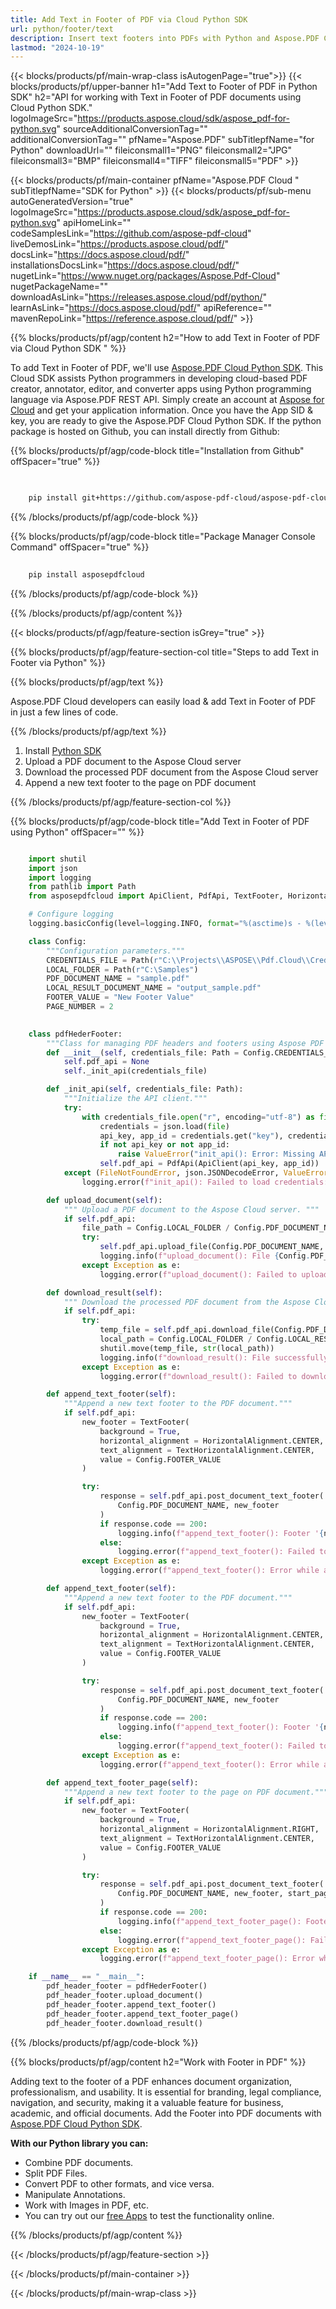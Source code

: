 ```yaml
---
title: Add Text in Footer of PDF via Cloud Python SDK 
url: python/footer/text
description: Insert text footers into PDFs with Python and Aspose.PDF Cloud SDK. Customize footers dynamically.
lastmod: "2024-10-19"
---
```


{{< blocks/products/pf/main-wrap-class isAutogenPage="true">}}
{{< blocks/products/pf/upper-banner h1="Add Text to Footer of PDF in Python SDK" h2="API for working with Text in Footer of PDF documents using Cloud Python SDK." logoImageSrc="https://products.aspose.cloud/sdk/aspose_pdf-for-python.svg" sourceAdditionalConversionTag="" additionalConversionTag="" pfName="Aspose.PDF" subTitlepfName="for Python" downloadUrl="" fileiconsmall1="PNG" fileiconsmall2="JPG" fileiconsmall3="BMP" fileiconsmall4="TIFF" fileiconsmall5="PDF" >}}

{{< blocks/products/pf/main-container pfName="Aspose.PDF Cloud " subTitlepfName="SDK for Python" >}}
{{< blocks/products/pf/sub-menu autoGeneratedVersion="true" logoImageSrc="https://products.aspose.cloud/sdk/aspose_pdf-for-python.svg" apiHomeLink="" codeSamplesLink="https://github.com/aspose-pdf-cloud" liveDemosLink="https://products.aspose.cloud/pdf/" docsLink="https://docs.aspose.cloud/pdf/" installationsDocsLink="https://docs.aspose.cloud/pdf/" nugetLink="https://www.nuget.org/packages/Aspose.Pdf-Cloud" nugetPackageName="" downloadAsLink="https://releases.aspose.cloud/pdf/python/" learnAsLink="https://docs.aspose.cloud/pdf/" apiReference="" mavenRepoLink="https://reference.aspose.cloud/pdf/" >}}

{{% blocks/products/pf/agp/content h2="How to add Text in Footer of PDF via Cloud Python SDK " %}}

To add Text in Footer of PDF, we'll use
[Aspose.PDF Cloud Python SDK](https://products.aspose.cloud/pdf/python/). This Cloud SDK assists Python programmers in developing cloud-based PDF creator, annotator, editor, and converter apps using Python programming language via Aspose.PDF REST API. Simply create an account at [Aspose for Cloud](https://dashboard.aspose.cloud/#/apps) and get your application information. Once you have the App SID & key, you are ready to give the Aspose.PDF Cloud Python SDK. If the python package is hosted on Github, you can install directly from Github:

{{% blocks/products/pf/agp/code-block title="Installation from Github" offSpacer="true" %}}

```bash

     
    pip install git+https://github.com/aspose-pdf-cloud/aspose-pdf-cloud-python.git


```

{{% /blocks/products/pf/agp/code-block %}}

{{% blocks/products/pf/agp/code-block title="Package Manager Console Command" offSpacer="true" %}}

```bash
     
    pip install asposepdfcloud

```

{{% /blocks/products/pf/agp/code-block %}}

{{% /blocks/products/pf/agp/content %}}

{{< blocks/products/pf/agp/feature-section isGrey="true" >}}

{{% blocks/products/pf/agp/feature-section-col title="Steps to add Text in Footer via Python" %}}

{{% blocks/products/pf/agp/text %}}

Aspose.PDF Cloud developers can easily load & add Text in Footer of PDF in just a few lines of code.

{{% /blocks/products/pf/agp/text %}}

1. Install [Python SDK](https://pypi.org/project/asposepdfcloud/)
1. Upload a PDF document to the Aspose Cloud server
1. Download the processed PDF document from the Aspose Cloud server
1. Append a new text footer to the page on PDF document

{{% /blocks/products/pf/agp/feature-section-col %}}

{{% blocks/products/pf/agp/code-block title="Add Text in Footer of PDF using Python" offSpacer="" %}}

```python

    import shutil
    import json
    import logging
    from pathlib import Path
    from asposepdfcloud import ApiClient, PdfApi, TextFooter, HorizontalAlignment, TextHorizontalAlignment

    # Configure logging
    logging.basicConfig(level=logging.INFO, format="%(asctime)s - %(levelname)s - %(message)s")

    class Config:
        """Configuration parameters."""
        CREDENTIALS_FILE = Path(r"C:\\Projects\\ASPOSE\\Pdf.Cloud\\Credentials\\credentials.json")
        LOCAL_FOLDER = Path(r"C:\Samples")
        PDF_DOCUMENT_NAME = "sample.pdf"
        LOCAL_RESULT_DOCUMENT_NAME = "output_sample.pdf"
        FOOTER_VALUE = "New Footer Value"
        PAGE_NUMBER = 2
        

    class pdfHederFooter:
        """Class for managing PDF headers and footers using Aspose PDF Cloud API."""
        def __init__(self, credentials_file: Path = Config.CREDENTIALS_FILE):
            self.pdf_api = None
            self._init_api(credentials_file)

        def _init_api(self, credentials_file: Path):
            """Initialize the API client."""
            try:
                with credentials_file.open("r", encoding="utf-8") as file:
                    credentials = json.load(file)
                    api_key, app_id = credentials.get("key"), credentials.get("id")
                    if not api_key or not app_id:
                        raise ValueError("init_api(): Error: Missing API keys in the credentials file.")
                    self.pdf_api = PdfApi(ApiClient(api_key, app_id))
            except (FileNotFoundError, json.JSONDecodeError, ValueError) as e:
                logging.error(f"init_api(): Failed to load credentials: {e}")

        def upload_document(self):
            """ Upload a PDF document to the Aspose Cloud server. """
            if self.pdf_api:
                file_path = Config.LOCAL_FOLDER / Config.PDF_DOCUMENT_NAME
                try:
                    self.pdf_api.upload_file(Config.PDF_DOCUMENT_NAME, str(file_path))
                    logging.info(f"upload_document(): File {Config.PDF_DOCUMENT_NAME} uploaded successfully.")
                except Exception as e:
                    logging.error(f"upload_document(): Failed to upload file: {e}")

        def download_result(self):
            """ Download the processed PDF document from the Aspose Cloud server. """
            if self.pdf_api:
                try:
                    temp_file = self.pdf_api.download_file(Config.PDF_DOCUMENT_NAME)
                    local_path = Config.LOCAL_FOLDER / Config.LOCAL_RESULT_DOCUMENT_NAME
                    shutil.move(temp_file, str(local_path))
                    logging.info(f"download_result(): File successfully downloaded: {local_path}")
                except Exception as e:
                    logging.error(f"download_result(): Failed to download file: {e}")

        def append_text_footer(self):
            """Append a new text footer to the PDF document."""
            if self.pdf_api:
                new_footer = TextFooter(
                    background = True,
                    horizontal_alignment = HorizontalAlignment.CENTER,
                    text_alignment = TextHorizontalAlignment.CENTER,
                    value = Config.FOOTER_VALUE
                )

                try:
                    response = self.pdf_api.post_document_text_footer(
                        Config.PDF_DOCUMENT_NAME, new_footer
                    )
                    if response.code == 200:
                        logging.info(f"append_text_footer(): Footer '{new_footer.value}' added to the document '{Config.PDF_DOCUMENT_NAME}'.")
                    else:
                        logging.error(f"append_text_footer(): Failed to add footer '{new_footer.value}' to the document '{Config.PDF_DOCUMENT_NAME}'. Response code: {response.code}")
                except Exception as e:
                    logging.error(f"append_text_footer(): Error while adding footer: {e}")

        def append_text_footer(self):
            """Append a new text footer to the PDF document."""
            if self.pdf_api:
                new_footer = TextFooter(
                    background = True,
                    horizontal_alignment = HorizontalAlignment.CENTER,
                    text_alignment = TextHorizontalAlignment.CENTER,
                    value = Config.FOOTER_VALUE
                )

                try:
                    response = self.pdf_api.post_document_text_footer(
                        Config.PDF_DOCUMENT_NAME, new_footer
                    )
                    if response.code == 200:
                        logging.info(f"append_text_footer(): Footer '{new_footer.value}' added to the document '{Config.PDF_DOCUMENT_NAME}'.")
                    else:
                        logging.error(f"append_text_footer(): Failed to add footer '{new_footer.value}' to the document '{Config.PDF_DOCUMENT_NAME}'. Response code: {response.code}")
                except Exception as e:
                    logging.error(f"append_text_footer(): Error while adding footer: {e}")

        def append_text_footer_page(self):
            """Append a new text footer to the page on PDF document."""
            if self.pdf_api:
                new_footer = TextFooter(
                    background = True,
                    horizontal_alignment = HorizontalAlignment.RIGHT,
                    text_alignment = TextHorizontalAlignment.CENTER,
                    value = Config.FOOTER_VALUE
                )

                try:
                    response = self.pdf_api.post_document_text_footer(
                        Config.PDF_DOCUMENT_NAME, new_footer, start_page_number=Config.PAGE_NUMBER, end_page_number=Config.PAGE_NUMBER
                    )
                    if response.code == 200:
                        logging.info(f"append_text_footer_page(): Footer '{new_footer.value}' added to the page #{Config.PAGE_NUMBER}.")
                    else:
                        logging.error(f"append_text_footer_page(): Failed to add footer '{new_footer.value}' to the document #{Config.PAGE_NUMBER}. Response code: {response.code}")
                except Exception as e:
                    logging.error(f"append_text_footer_page(): Error while adding footer: {e}")

    if __name__ == "__main__":
        pdf_header_footer = pdfHederFooter()
        pdf_header_footer.upload_document()
        pdf_header_footer.append_text_footer()
        pdf_header_footer.append_text_footer_page()
        pdf_header_footer.download_result()
```

{{% /blocks/products/pf/agp/code-block %}}

{{% blocks/products/pf/agp/content h2="Work with Footer in PDF" %}}

Adding text to the footer of a PDF enhances document organization, professionalism, and usability. It is essential for branding, legal compliance, navigation, and security, making it a valuable feature for business, academic, and official documents.
Add the Footer into PDF documents with [Aspose.PDF Cloud Python SDK](https://products.aspose.cloud/pdf/python/).

**With our Python library you can:**

+ Combine PDF documents.
+ Split PDF Files.
+ Convert PDF to other formats, and vice versa.
+ Manipulate Annotations.
+ Work with Images in PDF, etc.
+ You can try out our [free Apps](https://products.aspose.app/pdf/family/) to test the functionality online.

{{% /blocks/products/pf/agp/content %}}

{{< /blocks/products/pf/agp/feature-section >}}

{{< /blocks/products/pf/main-container >}}

{{< /blocks/products/pf/main-wrap-class >}}